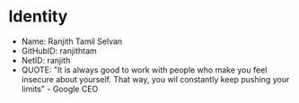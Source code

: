 # Identity

* Name: Ranjith Tamil Selvan
* GitHubID: ranjithtam
* NetID: ranjith
* QUOTE: "It is always good to work with people who make you feel insecure about yourself. That way, you wil constantly keep pushing your limits" - Google CEO
